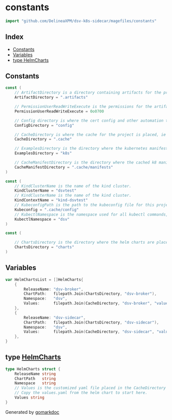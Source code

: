 <!-- Code generated by gomarkdoc. DO NOT EDIT -->

# constants

```go
import "github.com/DelineaXPM/dsv-k8s-sidecar/magefiles/constants"
```

## Index

- [Constants](#constants)
- [Variables](#variables)
- [type HelmCharts](#type-helmcharts)

## Constants

```go
const (
    // ArtifactDirectory is a directory containing artifacts for the project and shouldn't be committed to source.
    ArtifactDirectory = ".artifacts"

    // PermissionUserReadWriteExecute is the permissions for the artifact directory.
    PermissionUserReadWriteExecute = 0o0700

    // Config directory is where the cert config and other automation task defaults are configured.
    ConfigDirectory = "config"

    // CacheDirectory is where the cache for the project is placed, ie artifacts that don't need to be rebuilt often.
    CacheDirectory = ".cache"

    // ExamplesDirectory is the directory where the kubernetes manifests are stored.
    ExamplesDirectory = "k8s"

    // CacheManifestDirectory is the directory where the cached k8 manifests are copied to.
    CacheManifestDirectory = ".cache/manifests"
)
```

```go
const (
    // KindClusterName is the name of the kind cluster.
    KindClusterName = "dsvtest"
    // KindClusterName is the name of the kind cluster.
    KindContextName = "kind-dsvtest"
    // KubeconfigPath is the path to the kubeconfig file for this project, which is cached locally.
    Kubeconfig = ".cache/config"
    // KubectlNamespace is the namespace used for all kubectl commands, so that they don't operate in default or other namespace by accident.
    KubectlNamespace = "dsv"
)
```

```go
const (

    // ChartsDirectory is the directory where the helm charts are placed, in sub directories.
    ChartsDirectory = "charts"
)
```

## Variables

```go
var HelmChartsList = []HelmCharts{
    {
        ReleaseName: "dsv-broker",
        ChartPath:   filepath.Join(ChartsDirectory, "dsv-broker"),
        Namespace:   "dsv",
        Values:      filepath.Join(CacheDirectory, "dsv-broker", "values.yaml"),
    },
    {
        ReleaseName: "dsv-sidecar",
        ChartPath:   filepath.Join(ChartsDirectory, "dsv-sidecar"),
        Namespace:   "dsv",
        Values:      filepath.Join(CacheDirectory, "dsv-sidecar", "values.yaml"),
    },
}
```

## type [HelmCharts](https://github.com/DelineaXPM/dsv-k8s-sidecar/blob/main/magefiles/constants/variables.mage.go#L7-L14)

```go
type HelmCharts struct {
    ReleaseName string
    ChartPath   string
    Namespace   string
    // Values is the customized yaml file placed in the CacheDirectory to run install with.
    // Copy the values.yaml from the helm chart to start here.
    Values string
}
```

Generated by [gomarkdoc](https://github.com/princjef/gomarkdoc)
